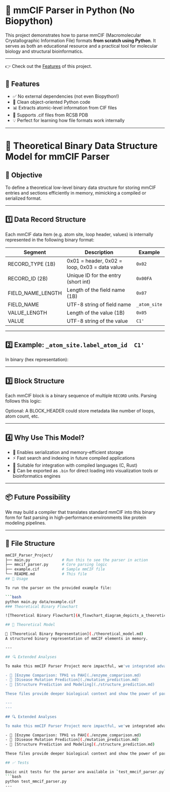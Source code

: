 # 🧬 mmCIF Parser in Python (No Biopython)

This project demonstrates how to parse mmCIF (Macromolecular Crystallographic Information File) formats **from scratch using Python**. It serves as both an educational resource and a practical tool for molecular biology and structural bioinformatics.

---
👉 Check out the [Features](Features.md) of this project.

## 🚀 Features

- ✅ No external dependencies (not even Biopython!)
- 🧠 Clean object-oriented Python code
- 📊 Extracts atomic-level information from CIF files
- 📁 Supports .cif files from RCSB PDB
- 💡 Perfect for learning how file formats work internally

---

# 📘 Theoretical Binary Data Structure Model for mmCIF Parser

## 🧠 Objective
To define a theoretical low-level binary data structure for storing mmCIF entries and sections efficiently in memory, mimicking a compiled or serialized format.

---

## 1️⃣ Data Record Structure

Each mmCIF data item (e.g. atom site, loop header, values) is internally represented in the following binary format:


| Segment            | Description                                   | Example                    |
|--------------------|-----------------------------------------------|----------------------------|
| RECORD_TYPE (1B)   | 0x01 = header, 0x02 = loop, 0x03 = data value | `0x02`                     |
| RECORD_ID (2B)     | Unique ID for the entry (short int)           | `0x00FA`                   |
| FIELD_NAME_LENGTH  | Length of the field name (1B)                 | `0x07`                     |
| FIELD_NAME         | UTF-8 string of field name                    | `_atom_site`               |
| VALUE_LENGTH       | Length of the value (1B)                      | `0x05`                     |
| VALUE              | UTF-8 string of the value                     | `C1'`                      |

---

## 2️⃣ Example: `_atom_site.label_atom_id  C1'`

In binary (hex representation):


---

## 3️⃣ Block Structure

Each mmCIF block is a binary sequence of multiple `RECORD` units. Parsing follows this logic:


Optional: A BLOCK_HEADER could store metadata like number of loops, atom count, etc.

---

## 4️⃣ Why Use This Model?

- 🧠 Enables serialization and memory-efficient storage
- ⚡️ Fast search and indexing in future compiled applications
- 🔬 Suitable for integration with compiled languages (C, Rust)
- 💾 Can be exported as `.bin` for direct loading into visualization tools or bioinformatics engines

---

## 📦 Future Possibility

We may build a compiler that translates standard mmCIF into this binary form for fast parsing in high-performance environments like protein modeling pipelines.

---



## 📂 File Structure

```bash
mmCIF_Parser_Project/
├── main.py              # Run this to see the parser in action
├── mmcif_parser.py      # Core parsing logic
├── example.cif          # Sample mmCIF file
└── README.md            # This file
## 📌 Usage

To run the parser on the provided example file:

```bash
python main.py data/example.cif
### Theoretical Binary Flowchart

![Theoretical Binary Flowchart](A_flowchart_diagram_depicts_a_theoretical_binary_d.png)

## 📂 Theoretical Model

📄 [Theoretical Binary Representation](./theoretical_model.md)  
A structured binary representation of mmCIF elements in memory.

---

## 🔍 Extended Analyses

To make this mmCIF Parser Project more impactful, we've integrated advanced biological insights related to real enzymes:

- 🔬 [Enzyme Comparison: TPH1 vs PAH](./enzyme_comparison.md)
- 🧬 [Disease Mutation Prediction](./mutation_prediction.md)
- 🧠 [Structure Prediction and Modeling](./structure_prediction.md)

These files provide deeper biological context and show the power of parsing mmCIF data in real-world applications like mutation analysis and structure-based modeling.

---
---

## 🔍 Extended Analyses

To make this mmCIF Parser Project more impactful, we've integrated advanced biological insights related to real enzymes:

- 🔬 [Enzyme Comparison: TPH1 vs PAH](./enzyme_comparison.md)
- 🧬 [Disease Mutation Prediction](./mutation_prediction.md)
- 🧠 [Structure Prediction and Modeling](./structure_prediction.md)

These files provide deeper biological context and show the power of parsing mmCIF data in real-world applications like mutation analysis and structure-based modeling.

## ✅ Tests

Basic unit tests for the parser are available in `test_mmcif_parser.py`. Run them with:
```bash
python test_mmcif_parser.py
---

